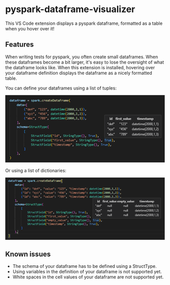 # pyspark-dataframe-visualizer

This VS Code extension displays a pyspark dataframe, formatted as a table when you hover over it!


## Features

When writing tests for pyspark, you often create small dataframes. When these dataframes become a bit larger,
it's easy to lose the oversight of what the dataframe looks like. When this extension is installed,
hovering over your dataframe definition displays the dataframe as a nicely formatted table.

You can define your dataframes using a list of tuples:

![Hovering over tuple dict](images/hover_over_tuple_dataframe.png)

Or using a list of dictionaries:

![Hovering over tuple dict](images/hover_over_dict_dataframe.png)


## Known issues

* The schema of your dataframe has to be defined using a StructType.
* Using variables in the definition of your dataframe is not supported yet.
* White spaces in the cell values of your dataframe are not supported yet.





